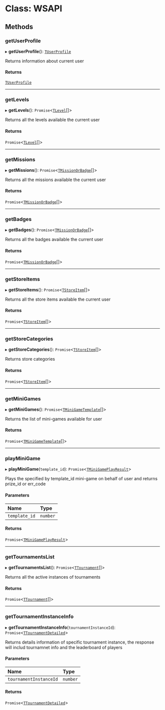 # Class: WSAPI

## Methods

### getUserProfile

▸ **getUserProfile**(): [`TUserProfile`](../interfaces/TUserProfile.md)

Returns information about current user

#### Returns

[`TUserProfile`](../interfaces/TUserProfile.md)

___

### getLevels

▸ **getLevels**(): `Promise`<[`TLevel`](../interfaces/TLevel.md)[]\>

Returns all the levels available the current user

#### Returns

`Promise`<[`TLevel`](../interfaces/TLevel.md)[]\>

___

### getMissions

▸ **getMissions**(): `Promise`<[`TMissionOrBadge`](../interfaces/TMissionOrBadge.md)[]\>

Returns all the missions available the current user

#### Returns

`Promise`<[`TMissionOrBadge`](../interfaces/TMissionOrBadge.md)[]\>

___

### getBadges

▸ **getBadges**(): `Promise`<[`TMissionOrBadge`](../interfaces/TMissionOrBadge.md)[]\>

Returns all the badges available the current user

#### Returns

`Promise`<[`TMissionOrBadge`](../interfaces/TMissionOrBadge.md)[]\>

___

### getStoreItems

▸ **getStoreItems**(): `Promise`<[`TStoreItem`](../interfaces/TStoreItem.md)[]\>

Returns all the store items available the current user

#### Returns

`Promise`<[`TStoreItem`](../interfaces/TStoreItem.md)[]\>

___

### getStoreCategories

▸ **getStoreCategories**(): `Promise`<[`TStoreItem`](../interfaces/TStoreItem.md)[]\>

Returns store categories

#### Returns

`Promise`<[`TStoreItem`](../interfaces/TStoreItem.md)[]\>

___

### getMiniGames

▸ **getMiniGames**(): `Promise`<[`TMiniGameTemplate`](../interfaces/TMiniGameTemplate.md)[]\>

Returns the list of mini-games available for user

#### Returns

`Promise`<[`TMiniGameTemplate`](../interfaces/TMiniGameTemplate.md)[]\>

___

### playMiniGame

▸ **playMiniGame**(`template_id`): `Promise`<[`TMiniGamePlayResult`](../interfaces/TMiniGamePlayResult.md)\>

Plays the specified by template_id mini-game on behalf of user and returns prize_id or err_code

#### Parameters

| Name | Type |
| :------ | :------ |
| `template_id` | `number` |

#### Returns

`Promise`<[`TMiniGamePlayResult`](../interfaces/TMiniGamePlayResult.md)\>

___

### getTournamentsList

▸ **getTournamentsList**(): `Promise`<[`TTournament`](../interfaces/TTournament.md)[]\>

Returns all the active instances of tournaments

#### Returns

`Promise`<[`TTournament`](../interfaces/TTournament.md)[]\>

___

### getTournamentInstanceInfo

▸ **getTournamentInstanceInfo**(`tournamentInstanceId`): `Promise`<[`TTournamentDetailed`](../interfaces/TTournamentDetailed.md)\>

Returns details information of specific tournament instance, the response will includ tournamnet info and the leaderboard of players

#### Parameters

| Name | Type |
| :------ | :------ |
| `tournamentInstanceId` | `number` |

#### Returns

`Promise`<[`TTournamentDetailed`](../interfaces/TTournamentDetailed.md)\>

